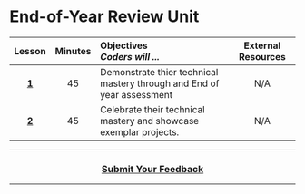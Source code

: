 # End-of-Year Review Unit

|Lesson|Minutes|Objectives <br> *Coders will ...*|External Resources
|:-------:|:-------:|:-------|:-------:|
|[**1**](https://drive.google.com/open?id=1fzYZnMAXbO1bLrUG73nRp4dpyttfaLr-ORXJgvoVofA)|45| Demonstrate thier technical mastery through and End of year assessment|N/A|
|[**2**](https://drive.google.com/open?id=1bB_aYZ-ODyvXBxWrCArib-DW-dtLzhsSavnjsL93qDc)|45|Celebrate their technical mastery and showcase exemplar projects.|N/A|

----
<h3 align="center"><a href="https://docs.google.com/forms/d/e/1FAIpQLSfiZv1Y0U4Fr5k2iFVWRIVg2x7Su-r1hLoH0qb5RCMlNsxUjQ/viewform">Submit Your Feedback</a></h3>

----
